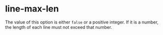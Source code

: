 # line-max-len

The value of this option is either `false` or a positive integer. If it is a number, the length of each line must not exceed that number.

